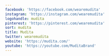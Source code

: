 ```yaml
---
facebook: 'https://facebook.com/wearemudita'
instagram: 'https://instagram.com/wearemudita'
logohandle: mudita
pinterest: 'https://pinterest.com/wearemudita'
sort: mudita
title: Mudita
twitter: wearemudita
website: 'https://mudita.com/'
youtube: 'https://youtube.com/MuditaBrand'
---
```

